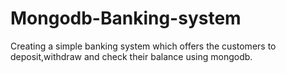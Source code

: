 # Mongodb-Banking-system
Creating a simple banking system which offers the customers to deposit,withdraw and check their balance using mongodb.
